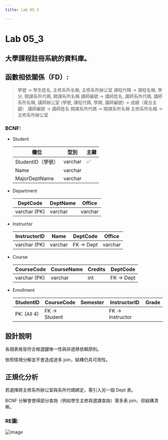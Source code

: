 ```yaml
---
title: Lab 05_3

---
```


# Lab 05_3
## 大學課程註冊系統的資料庫。
## 函數相依關係（FD）:
>學號 → 學生姓名, 主修系所名稱, 主修系所辦公室
課程代碼 → 課程名稱, 學分, 開課系所代碼, 開課系所名稱
講師編號 → 講師姓名, 講師系所代碼, 講師系所名稱, 講師辦公室
(學號, 課程代碼, 學期, 講師編號) → 成績（複合主鍵）
講師編號 → 講師姓名
開課系所代碼 → 開課系所名稱
主修系所名稱 → 主修系所辦公室

### BCNF:
* Student

    | 欄位            | 型別      | 主鍵 |
    | ------------- | ------- | -- |
    | StudentID（學號） | varchar | ✅  |
    | Name          | varchar |    |
    | MajorDeptName | varchar |    |
    
* Department

    | DeptCode     | DeptName | Office  |
    | ------------ | -------- | ------- |
    | varchar (PK) | varchar  | varchar |

* Instructor

    | InstructorID | Name    | DeptCode  | Office  |
    | ------------ | ------- | --------- | ------- |
    | varchar (PK) | varchar | FK → Dept | varchar |
    
* Course

    | CourseCode   | CourseName | Credits | DeptCode  |
    | ------------ | ---------- | ------- | --------- |
    | varchar (PK) | varchar    | int     | FK → Dept |
    
* Enrollment

    | StudentID   | CourseCode   | Semester | InstructorID    | Grade |
    | ----------- | ------------ | -------- | --------------- | ----- |
    | PK: (All 4) | FK → Student |          | FK → Instructor |       |
    
## 設計說明

各個表格皆符合候選鍵唯一性與非遞移依賴原則。

依照情境分解並不會造成過多 join，結構仍具可用性。

## 正規化分析

若選擇將主修系所辦公室與系所代碼綁定，需引入另一個 Dept 表。

BCNF 分解會使得部分查詢（例如學生主修與選課查詢）需多表 join，但結構清晰。

### RE圖:
![image](https://hackmd.io/_uploads/Hka8xPoZgx.png)
